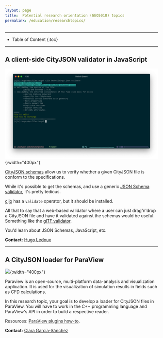 ```yaml
---
layout: page
title:  Potential research orientation (GEO5010) topics
permalink: /education/researchtopics/
---
```


- - -

* Table of Content
{:toc}

- - -

## A client-side CityJSON validator in JavaScript

![](img/v-cjio.png){:width="400px"}

[CityJSON schemas](https://www.cityjson.org/schemas/) allow us to verify whether a given CityJSON file is conform to the specifications.

While it's possible to get the schemas, and use a generic [JSON Schema validator](https://json-schema.org/implementations.html#validators), it's pretty tedious.

[cjio](https://github.com/cityjson/cjio) has a `validate` operator, but it should be installed.

All that to say that a web-based validator where a user can just drag'n'drop a CityJSON file and have it validated against the schemas would be useful.
Something like the [glTF validator](https://github.khronos.org/glTF-Validator/).

You'd learn about JSON Schemas, JavaScript, etc.

**Contact:** [Hugo Ledoux](https://3d.bk.tudelft.nl/hledoux)

- - -

## A CityJSON loader for ParaView

![](img/paraview.png){:width="400px"}

Paraview is an open-source, multi-platform data-analysis and visualization application. It is used for the visualization of simulation results in fields such as CFD calculations.

In this research topic, your goal is to develop a loader for CityJSON files in ParaView. You will have to work in the C++ programming language and ParaView's API in order to build a respective reader.

Resources: [ParaView plugins how-to](https://www.paraview.org/Wiki/ParaView/Plugin_HowTo).

**Contact:** [Clara García-Sánchez](https://cgarcia-sanchez.com)